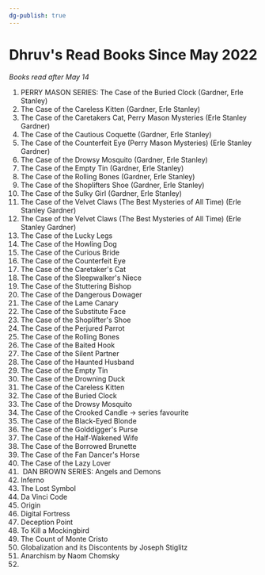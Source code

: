 ```yaml
---
dg-publish: true
---
```

# Dhruv's Read Books Since May 2022
*Books read after May 14*


1.  PERRY MASON SERIES: The Case of the Buried Clock (Gardner, Erle Stanley)
2.  The Case of the Careless Kitten (Gardner, Erle Stanley)
3.  The Case of the Caretakers Cat, Perry Mason Mysteries (Erle Stanley Gardner)
4.  The Case of the Cautious Coquette (Gardner, Erle Stanley)
5.  The Case of the Counterfeit Eye (Perry Mason Mysteries) (Erle Stanley Gardner)
6.  The Case of the Drowsy Mosquito (Gardner, Erle Stanley)
7.  The Case of the Empty Tin (Gardner, Erle Stanley)
8.  The Case of the Rolling Bones (Gardner, Erle Stanley)
9.  The Case of the Shoplifters Shoe (Gardner, Erle Stanley)
10.  The Case of the Sulky Girl (Gardner, Erle Stanley)
11.  The Case of the Velvet Claws (The Best Mysteries of All Time) (Erle Stanley Gardner)
12.  The Case of the Velvet Claws (The Best Mysteries of All Time) (Erle Stanley Gardner)
13.  The Case of the Lucky Legs
14.  The Case of the Howling Dog
15.  The Case of the Curious Bride
16.  The Case of the Counterfeit Eye
17.  The Case of the Caretaker's Cat
18.  The Case of the Sleepwalker's Niece
19.  The Case of the Stuttering Bishop
20.  The Case of the Dangerous Dowager
21.  The Case of the Lame Canary 
22.  The Case of the Substitute Face
23.  The Case of the Shoplifter's Shoe 
24.  The Case of the Perjured Parrot
25.  The Case of the Rolling Bones
26.  The Case of the Baited Hook
27.  The Case of the Silent Partner
28.  The Case of the Haunted Husband
29.  The Case of the Empty Tin
30.  The Case of the Drowning Duck
31.  The Case of the Careless Kitten
32.  The Case of the Buried Clock
33.  The Case of the Drowsy Mosquito
34.  The Case of the Crooked Candle → series favourite
35.  The Case of the Black-Eyed Blonde
36.  The Case of the Golddigger's Purse
37.  The Case of the Half-Wakened Wife
38.  The Case of the Borrowed Brunette
39.  The Case of the Fan Dancer's Horse
40.  The Case of the Lazy Lover 
41.   DAN BROWN SERIES: Angels and Demons
42.  Inferno
43.  The Lost Symbol
44.  Da Vinci Code
45.  Origin
46.  Digital Fortress
47.  Deception Point
48.  To Kill a Mockingbird
49.  The Count of Monte Cristo
50.  Globalization and its Discontents by Joseph Stiglitz
51.  Anarchism by Naom Chomsky
52. 
